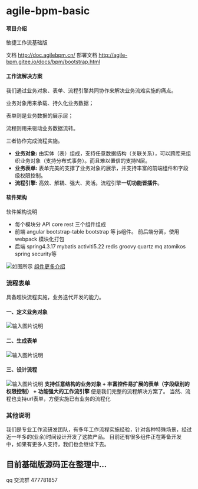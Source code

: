 # agile-bpm-basic

#### 项目介绍
敏捷工作流基础版 

文档 http://doc.agilebpm.cn/
部署文档 http://agile-bpm.gitee.io/docs/bpm/bootstrap.html

#### 工作流解决方案
我们通过业务对象、表单、流程引擎共同协作来解决业务流难实施的痛点。

业务对象用来承载、持久化业务数据；

表单则是业务数据的展示层；

流程则用来驱动业务数据流转。

三者协作完成流程实施。

 > 
- **业务对象:**  由实体（表）组成，支持任意数据结构（关联关系），可以跨库来组织业务对象（支持分布式事务）。而且难以置信的支持N层。
- **业务表单:**  表单完美的支撑了业务对象的展示，并支持丰富的前端组件和字段级权限控制。
- **流程引擎:**  高效、解耦、强大、灵活。流程引擎**一切功能皆插件**。

#### 软件架构
软件架构说明
- 每个模块分 API core rest 三个组件组成
- 前端 angular bootstrap-table bootstrap 等 js组件。 前后端分离，使用webpack 模块化打包
- 后端 spring4.3.17 mybatis  activiti5.22 redis groovy quartz mq atomikos spring security等


![如图所示](https://gitee.com/uploads/images/2018/0525/230104_41370bb1_1861740.png "屏幕截图.png")
 [组件更多介绍](http://agile-bpm.gitee.io/docs/base/module.html)


### 流程表单

具备超快流程实施，业务迭代开发的能力。

#### 一、定义业务对象
![输入图片说明](https://gitee.com/uploads/images/2018/0606/011446_bf2fbd84_1861740.png "屏幕截图.png")
#### 二、生成表单
![输入图片说明](https://gitee.com/uploads/images/2018/0606/011930_df63251f_1861740.png "屏幕截图.png")
#### 三、设计流程
![输入图片说明](https://gitee.com/uploads/images/2018/0525/231459_95401bef_1861740.png "屏幕截图.png")
**支持任意结构的业务对象 + 丰富控件易扩展的表单（字段级别的权限控制）  + 功能强大的工作流引擎** 便是我们完整的流程解决方案了。
当然、流程也支持url表单，方便实施已有业务的流程化

### 其他说明
我们是专业工作流研发团队，有多年工作流程实施经验，针对各种特殊场景，经过近一年多的(业余)时间设计开发了这款产品。
目前还有很多组件正在筹备开发中，如果有更多人支持，我们也会继续下去。

## 目前基础版源码正在整理中...
qq 交流群 477781857